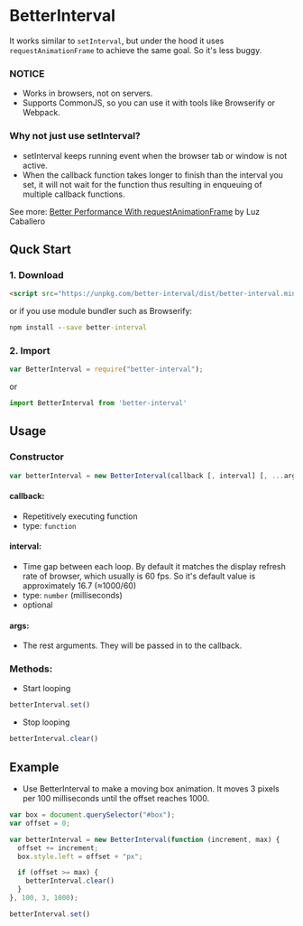 # BetterInterval
It works similar to `setInterval`, but under the hood it uses <code>requestAnimationFrame</code> to achieve the same goal. So it's less buggy.

### NOTICE
* Works in browsers, not on servers.
* Supports CommonJS, so you can use it with tools like Browserify or Webpack.

### Why not just use setInterval?
- setInterval keeps running event when the browser tab or window is not active.
- When the callback function takes longer to finish than the interval you set, it will not wait for the function thus resulting in enqueuing of multiple callback functions.

See more: [Better Performance With requestAnimationFrame](https://dev.opera.com/articles/better-performance-with-requestanimationframe/) by Luz Caballero

## Quck Start
### 1. Download
```html
<script src="https://unpkg.com/better-interval/dist/better-interval.min.js"></script>
```
or if you use module bundler such as Browserify:
```cmd
npm install --save better-interval
```
### 2. Import

```javascript
var BetterInterval = require("better-interval");
```
or
```js
import BetterInterval from 'better-interval'
```

## Usage
### Constructor
```js
var betterInterval = new BetterInterval(callback [, interval] [, ...args])
```
#### callback: 
- Repetitively executing function
- type: `function`
#### interval:
- Time gap between each loop. By default it matches the display refresh rate of browser, which usually is 60 fps. So it's default value is approximately 16.7 (≈1000/60)
- type: `number` (milliseconds)
- optional
#### args:
- The rest arguments. They will be passed in to the callback.

### Methods:
- Start looping
```js
betterInterval.set()
```

- Stop looping
```js
betterInterval.clear()
```

## Example

- Use BetterInterval to make a moving box animation. It moves 3 pixels per 100 milliseconds until the offset reaches 1000.

```javascript
var box = document.querySelector("#box");
var offset = 0;

var betterInterval = new BetterInterval(function (increment, max) {
  offset += increment;
  box.style.left = offset + "px";

  if (offset >= max) {
    betterInterval.clear()
  }
}, 100, 3, 1000);

betterInterval.set()
```
